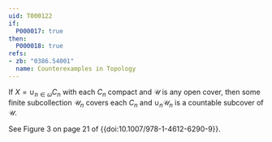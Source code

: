 ```yaml
---
uid: T000122
if:
  P000017: true
then:
  P000018: true
refs:
- zb: "0386.54001"
  name: Counterexamples in Topology
---
```


If $X = \cup_{n \in \omega} C_n$ with each $C_n$ compact and $\mathcal{U}$ is any open cover, then some finite subcollection $\mathcal{U}_n$ covers each $C_n$ and $\cup_n \mathcal{U}_n$ is a countable subcover of $\mathcal{U}$.


See Figure 3 on page 21 of {{doi:10.1007/978-1-4612-6290-9}}.
